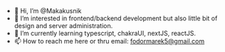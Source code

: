 - 👋 Hi, I’m @Makakusnik
- 👀 I’m interested in frontend/backend development but also little bit of design and server administration.
- 🌱 I’m currently learning typescript, chakraUI, nextJS, reactJS.
- 📫 How to reach me here or thru email: fodormarek5@gmail.com
